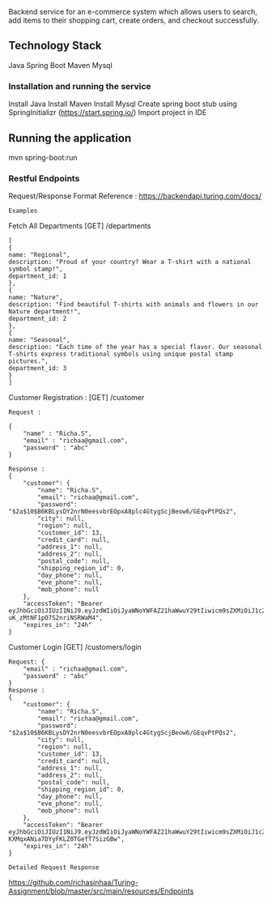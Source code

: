 Backend service for an e-commerce system which allows users to search, add items to their shopping cart, create orders, and checkout successfully.

## Technology Stack

Java
Spring Boot
Maven
Mysql

### Installation and running the service

Install Java
Install Maven
Install Mysql
Create spring boot stub using SpringInitializr (https://start.spring.io/)
Import project in IDE

## Running the application

mvn spring-boot:run

### Restful Endpoints
Request/Response Format Reference :
https://backendapi.turing.com/docs/

```
Examples 
```
Fetch All Departments
[GET] /departments

```
[
{
name: "Regional",
description: "Proud of your country? Wear a T-shirt with a national symbol stamp!",
department_id: 1
},
{
name: "Nature",
description: "Find beautiful T-shirts with animals and flowers in our Nature department!",
department_id: 2
},
{
name: "Seasonal",
description: "Each time of the year has a special flavor. Our seasonal T-shirts express traditional symbols using unique postal stamp pictures.",
department_id: 3
}
]
```

Customer Registration :
[GET] /customer

```
Request :

{
	"name" : "Richa.S",
	"email" : "richaa@gmail.com",
	"password" : "abc"
}

Response : 
{
    "customer": {
        "name": "Richa.S",
        "email": "richaa@gmail.com",
        "password": "$2a$10$B6KBLysDY2nrN0eesvbrEOpxA8plc4GtygScjBeow6/GEqvPtPQs2",
        "city": null,
        "region": null,
        "customer_id": 13,
        "credit_card": null,
        "address_1": null,
        "address_2": null,
        "postal_code": null,
        "shipping_region_id": 0,
        "day_phone": null,
        "eve_phone": null,
        "mob_phone": null
    },
    "accessToken": "Bearer eyJhbGciOiJIUzI1NiJ9.eyJzdWIiOiJyaWNoYWFAZ21haWwuY29tIiwicm9sZXMiOiJ1c2VyIiwiaWF0IjoxNTU5MTEzNDc4fQ.QhPBBXHlzlgDERLHMu-uK_zMtNF1pO7S2nriNSRWaM4",
    "expires_in": "24h"
}

```
Customer Login
[GET] /customers/login

```
Request: {
	"email" : "richaa@gmail.com",
	"password" : "abc"
}
Response : 
{
    "customer": {
        "name": "Richa.S",
        "email": "richaa@gmail.com",
        "password": "$2a$10$B6KBLysDY2nrN0eesvbrEOpxA8plc4GtygScjBeow6/GEqvPtPQs2",
        "city": null,
        "region": null,
        "customer_id": 13,
        "credit_card": null,
        "address_1": null,
        "address_2": null,
        "postal_code": null,
        "shipping_region_id": 0,
        "day_phone": null,
        "eve_phone": null,
        "mob_phone": null
    },
    "accessToken": "Bearer eyJhbGciOiJIUzI1NiJ9.eyJzdWIiOiJyaWNoYWFAZ21haWwuY29tIiwicm9sZXMiOiJ1c2VyIiwiaWF0IjoxNTU5MTE0NzkyfQ.EyV8adaKiEEE-KXMqxANia7DYyFKLZ0TGefT7SizGBw",
    "expires_in": "24h"
}
```

```
Detailed Request Response
```
https://github.com/richasinhaa/Turing-Assignment/blob/master/src/main/resources/Endpoints

